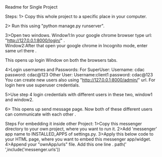 Readme for Single Project

Steps:
1> Copy this whole project to a specific place in your computer.

2> Run this using "python manage.py runserver".

3>Open two windows.
Window1:In your google chrome browser type url: "http://127.0.0.1:8000/login/"  .  
Window2:After that open your google chrome in Incognito mode, enter same url there .

This opens up login Window on both the browsers tabs.

4>Login usernames and Passwords:
For SuperUser:
	Username: cdac
	password: cdac@123
Other User:
	Username:client1
	password: cdac@123
You can create new users also using "http://127.0.0.1:8000/admin/" url. For login here use superuser credentials.

5>Use step 4 login credentials with different users in these two, window1 and window2.

6> This opens up send message page. Now both of these different users can communicate with each other .


Steps For embedding it inside other Project:
1>Copy this messenger directory to your own project, where you want to run it.
2>Add 'messenger' app name to INSTALLED_APPS of settings.py. 
3>Apply this below code to your HTML page, where you want to embed this messenger app/widget.
            <script src="{% static 'widget.js' %}"></script>
4>Append your "ownApp/urls" file. Add this one line .
	path(' ',include('messenger.urls'))

